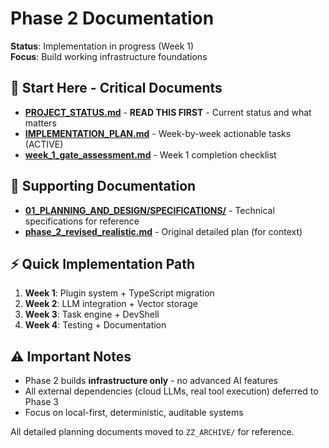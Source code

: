 
# Phase 2 Documentation

**Status**: Implementation in progress (Week 1)  
**Focus**: Build working infrastructure foundations

## 🎯 Start Here - Critical Documents

- **[PROJECT_STATUS.md](PROJECT_STATUS.md)** - **READ THIS FIRST** - Current status and what matters
- **[IMPLEMENTATION_PLAN.md](IMPLEMENTATION_PLAN.md)** - Week-by-week actionable tasks (ACTIVE)
- **[week_1_gate_assessment.md](week_1_gate_assessment.md)** - Week 1 completion checklist

## 📁 Supporting Documentation

- **[01_PLANNING_AND_DESIGN/SPECIFICATIONS/](01_PLANNING_AND_DESIGN/SPECIFICATIONS/)** - Technical specifications for reference
- **[phase_2_revised_realistic.md](phase_2_revised_realistic.md)** - Original detailed plan (for context)

## ⚡ Quick Implementation Path

1. **Week 1**: Plugin system + TypeScript migration
2. **Week 2**: LLM integration + Vector storage  
3. **Week 3**: Task engine + DevShell
4. **Week 4**: Testing + Documentation

## ⚠️ Important Notes

- Phase 2 builds **infrastructure only** - no advanced AI features
- All external dependencies (cloud LLMs, real tool execution) deferred to Phase 3
- Focus on local-first, deterministic, auditable systems

All detailed planning documents moved to `ZZ_ARCHIVE/` for reference.
